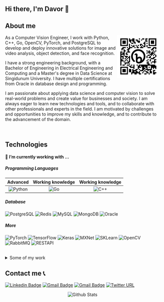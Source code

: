 ## Hi there, I'm Davor 👋

## About me

<img align="right" width="140" height="140" src="bit.ly_3GsR02k.png">
As a Computer Vision Engineer, I work with Python, C++, Go, OpenCV, PyTorch, and PostgreSQL to develop and deploy innovative solutions for image and video analysis, object detection, and face recognition.

I have a strong engineering background, with a Bachelor of Engineering in Electrical Engineering and Computing and a Master's degree in Data Science at Singidunum University. I have multiple certifications from Oracle in database design and programming.

I am passionate about applying data science and computer vision to solve real-world problems and create value for businesses and society. I am always eager to learn new technologies and tools, and to collaborate with other professionals and experts in the field. I am motivated by challenges and opportunities to improve my skills and knowledge, and to contribute to the advancement of the domain.

<br />

## Technologies

#### :hammer:  I’m currently working with ...

##### Programming Languages

|Advanced|Working knowledge|Working knowledge|
|:-:	|:-:	|:-:	|
|  ![Python](https://img.shields.io/badge/python-%20-blue)	|  ![Go](https://img.shields.io/badge/Go-%20-blue)	|  ![C++](https://img.shields.io/badge/C++-%20-blue.svg?style=flat&logo=cplusplus)	|

##### Database
![PostgreSQL](https://img.shields.io/badge/PostgreSQL-13-yellow)
![Redis](https://img.shields.io/badge/Redis-%20-yellow)
![MySQL](https://img.shields.io/badge/MySQL-%20-yellow)
![MongoDB](https://img.shields.io/badge/MongoDB-%20-yellow)
![Oracle](https://img.shields.io/badge/Oracle-%20-yellow)

##### More
![PyTorch](https://img.shields.io/badge/PyTorch-%20-red)
![TensorFlow](https://img.shields.io/badge/TensorFlow-2-red)
![Keras](https://img.shields.io/badge/Keras-%20-red)
![MXNet](https://img.shields.io/badge/MXNet-%20-blue)
![SKLearn](https://img.shields.io/badge/scikit--learn-%20-blue)
![OpenCV](https://img.shields.io/badge/OPENCV-%20-green)
![RabbitMQ](https://img.shields.io/badge/RabbitMQ-%20-green)
![RESTAPI](https://img.shields.io/badge/RESTAPI-%20-green)

<br />

<details><summary>Some of my work</summary>
<p>
  
![My work](mywork.jpg)
  
</p>
</details>

## Contact me 📞 
[![Linkedin Badge](https://img.shields.io/badge/-davorjordacevic-blue?style=flat-square&logo=Linkedin&logoColor=white&link=https://www.linkedin.com/in/acvjetan/)](https://rs.linkedin.com/public-profile/in/davor-jorda%C4%8Devi%C4%87-899a34175?challengeId=AQG61DxdxBr5lQAAAXPp1FygP-mSP8Oexqofm0UVt4awtVGmUoJVwxXx4Tj-pRiLDHfbHXMT_xt2PjL7T-0SJwPrUaNHOy03ug&submissionId=13aed795-b4f2-2a16-5b06-60ab8c39d600)
[![Gmail Badge](https://img.shields.io/badge/-davorjordacevic97@gmail.com-c14438?style=flat-square&logo=Gmail&logoColor=white&link=mailto:davorjordacevic97@gmail.com)](mailto:davorjordacevic97@gmail.com)
[![Gmail Badge](https://img.shields.io/badge/-davor.jordacevic.work@gmail.com-c14438?style=flat-square&logo=Gmail&logoColor=white&link=mailto:davor.jordacevic.work@gmail.com)](mailto:davor.jordacevic.work@gmail.com)
[![Twitter URL](https://img.shields.io/twitter/url/https/twitter.com/davorjord?style=social&label=Follow%20%40davorjord)](https://twitter.com/davorjord)
</details>

<p align="center">
        <img src="https://raw.githubusercontent.com/mayhemantt/mayhemantt/Update/svg/Bottom.svg" alt="Github Stats" />
</p>
